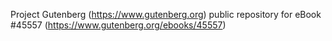 Project Gutenberg (https://www.gutenberg.org) public repository for eBook #45557 (https://www.gutenberg.org/ebooks/45557)
